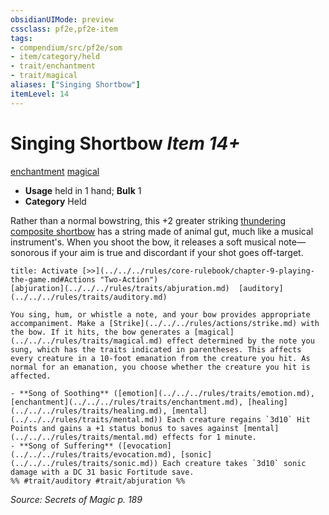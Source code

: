 ```yaml
---
obsidianUIMode: preview
cssclass: pf2e,pf2e-item
tags:
- compendium/src/pf2e/som
- item/category/held
- trait/enchantment
- trait/magical
aliases: ["Singing Shortbow"]
itemLevel: 14
---
```

# Singing Shortbow *Item 14+*  
[enchantment](../../../rules/traits/enchantment.md)  [magical](../../../rules/traits/magical.md)  

- **Usage** held in 1 hand; **Bulk** 1
- **Category** Held

Rather than a normal bowstring, this +2 greater striking [thundering](thundering.md) [composite shortbow](composite-shortbow.md) has a string made of animal gut, much like a musical instrument's. When you shoot the bow, it releases a soft musical note—sonorous if your aim is true and discordant if your shot goes off-target.

```ad-embed-ability
title: Activate [>>](../../../rules/core-rulebook/chapter-9-playing-the-game.md#Actions "Two-Action")
[abjuration](../../../rules/traits/abjuration.md)  [auditory](../../../rules/traits/auditory.md)  

You sing, hum, or whistle a note, and your bow provides appropriate accompaniment. Make a [Strike](../../../rules/actions/strike.md) with the bow. If it hits, the bow generates a [magical](../../../rules/traits/magical.md) effect determined by the note you sung, which has the traits indicated in parentheses. This affects every creature in a 10-foot emanation from the creature you hit. As normal for an emanation, you choose whether the creature you hit is affected.

- **Song of Soothing** ([emotion](../../../rules/traits/emotion.md), [enchantment](../../../rules/traits/enchantment.md), [healing](../../../rules/traits/healing.md), [mental](../../../rules/traits/mental.md)) Each creature regains `3d10` Hit Points and gains a +1 status bonus to saves against [mental](../../../rules/traits/mental.md) effects for 1 minute.
- **Song of Suffering** ([evocation](../../../rules/traits/evocation.md), [sonic](../../../rules/traits/sonic.md)) Each creature takes `3d10` sonic damage with a DC 31 basic Fortitude save.  
%% #trait/auditory #trait/abjuration %%
```

*Source: Secrets of Magic p. 189*
